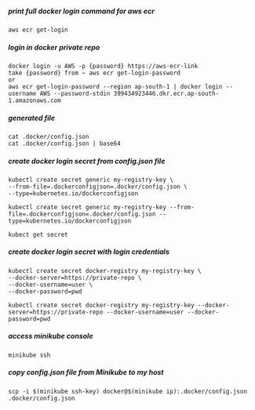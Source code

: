 ##### print full docker login command for aws ecr

    aws ecr get-login

##### login in docker private repo

    docker login -u AWS -p {password} https://aws-ecr-link
    take {password} from ~ aws ecr get-login-password
    or
    aws ecr get-login-password --region ap-south-1 | docker login --username AWS --password-stdin 399434923446.dkr.ecr.ap-south-1.amazonaws.com

##### generated file
    cat .docker/config.json
    cat .docker/config.json | base64

##### create docker login secret from config.json file

    kubectl create secret generic my-registry-key \
    --from-file=.dockerconfigjson=.docker/config.json \
    --type=kubernetes.io/dockerconfigjson

    kubectl create secret generic my-registry-key --from-file=.dockerconfigjson=.docker/config.json --type=kubernetes.io/dockerconfigjson

    kubect get secret

##### create docker login secret with login credentials

    kubectl create secret docker-registry my-registry-key \
    --docker-server=https://private-repo \
    --docker-username=user \
    --docker-password=pwd

    kubectl create secret docker-registry my-registry-key --docker-server=https://private-repo --docker-username=user --docker-password=pwd

##### access minikube console

    minikube ssh

##### copy config.json file from Minikube to my host

    scp -i $(minikube ssh-key) docker@$(minikube ip):.docker/config.json .docker/config.json
